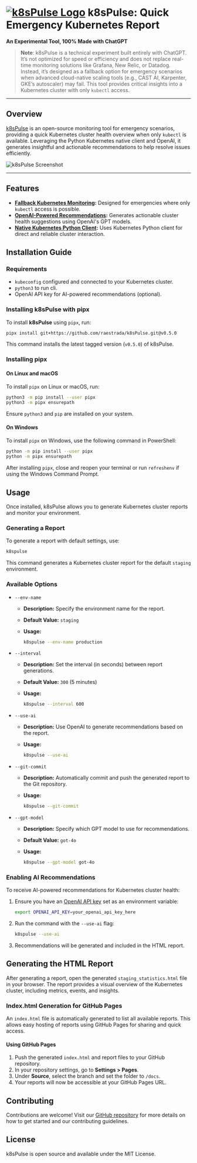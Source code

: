 # [![k8sPulse Logo](https://res.cloudinary.com/dyknhuvxt/image/upload/v1730740391/k8spulse_axrf38.png)](https://raestrada.github.io/k8sPulse/) k8sPulse: Quick Emergency Kubernetes Report

**An Experimental Tool, 100% Made with ChatGPT**

> **Note**: k8sPulse is a technical experiment built entirely with ChatGPT. It’s not optimized for speed or efficiency and does not replace real-time monitoring solutions like Grafana, New Relic, or Datadog. Instead, it’s designed as a fallback option for emergency scenarios when advanced cloud-native scaling tools (e.g., CAST AI, Karpenter, GKE’s autoscaler) may fail. This tool provides critical insights into a Kubernetes cluster with only `kubectl` access.

---

## Overview

[k8sPulse](https://raestrada.github.io/k8sPulse/) is an open-source monitoring tool for emergency scenarios, providing a quick Kubernetes cluster health overview when only `kubectl` is available. Leveraging the Python Kubernetes native client and OpenAI, it generates insightful and actionable recommendations to help resolve issues efficiently.

![k8sPulse Screenshot](https://res.cloudinary.com/dyknhuvxt/image/upload/v1731006274/k8spulse-report_jylmf7.png)

---

## Features

- **[Fallback Kubernetes Monitoring](https://raestrada.github.io/k8sPulse/):** Designed for emergencies where only `kubectl` access is possible.
- **[OpenAI-Powered Recommendations](https://raestrada.github.io/k8sPulse/):** Generates actionable cluster health suggestions using OpenAI's GPT models.
- **[Native Kubernetes Python Client](https://raestrada.github.io/k8sPulse/):** Uses Kubernetes Python client for direct and reliable cluster interaction.

## Installation Guide

### Requirements

- `kubeconfig` configured and connected to your Kubernetes cluster.
- `python3` to run cli.
- OpenAI API key for AI-powered recommendations (optional).

### Installing k8sPulse with pipx

To install **k8sPulse** using `pipx`, run:

```sh
pipx install git+https://github.com/raestrada/k8sPulse.git@v0.5.0
```

This command installs the latest tagged version (`v0.5.0`) of k8sPulse.

### Installing pipx

#### On Linux and macOS

To install `pipx` on Linux or macOS, run:

```sh
python3 -m pip install --user pipx
python3 -m pipx ensurepath
```

Ensure `python3` and `pip` are installed on your system.

#### On Windows

To install `pipx` on Windows, use the following command in PowerShell:

```sh
python -m pip install --user pipx
python -m pipx ensurepath
```

After installing `pipx`, close and reopen your terminal or run `refreshenv` if using the Windows Command Prompt.

## Usage

Once installed, k8sPulse allows you to generate Kubernetes cluster reports and monitor your environment.

### Generating a Report

To generate a report with default settings, use:

```sh
k8spulse
```

This command generates a Kubernetes cluster report for the default `staging` environment.

### Available Options

- `--env-name`
  - **Description:** Specify the environment name for the report.
  - **Default Value:** `staging`
  - **Usage:**
    
    ```sh
    k8spulse --env-name production
    ```

- `--interval`
  - **Description:** Set the interval (in seconds) between report generations.
  - **Default Value:** `300` (5 minutes)
  - **Usage:**
    
    ```sh
    k8spulse --interval 600
    ```

- `--use-ai`
  - **Description:** Use OpenAI to generate recommendations based on the report.
  - **Usage:**
    
    ```sh
    k8spulse --use-ai
    ```

- `--git-commit`
  - **Description:** Automatically commit and push the generated report to the Git repository.
  - **Usage:**
    
    ```sh
    k8spulse --git-commit
    ```

- `--gpt-model`
  - **Description:** Specify which GPT model to use for recommendations.
  - **Default Value:** `got-4o`
  - **Usage:**
    
    ```sh
    k8spulse --gpt-model got-4o
    ```

### Enabling AI Recommendations

To receive AI-powered recommendations for Kubernetes cluster health:

1. Ensure you have an [OpenAI API key](https://platform.openai.com/account/api-keys) set as an environment variable:
   
   ```sh
   export OPENAI_API_KEY=your_openai_api_key_here
   ```

2. Run the command with the `--use-ai` flag:
   
   ```sh
   k8spulse --use-ai
   ```

3. Recommendations will be generated and included in the HTML report.

## Generating the HTML Report

After generating a report, open the generated `staging_statistics.html` file in your browser. The report provides a visual overview of the Kubernetes cluster, including metrics, events, and insights.

### Index.html Generation for GitHub Pages

An `index.html` file is automatically generated to list all available reports. This allows easy hosting of reports using GitHub Pages for sharing and quick access.

#### Using GitHub Pages

1. Push the generated `index.html` and report files to your GitHub repository.
2. In your repository settings, go to **Settings > Pages**.
3. Under **Source**, select the branch and set the folder to `/docs`.
4. Your reports will now be accessible at your GitHub Pages URL.

## Contributing

Contributions are welcome! Visit our [GitHub repository](https://github.com/raestrada/k8sPulse) for more details on how to get started and our contributing guidelines.

## License

k8sPulse is open source and available under the MIT License.
